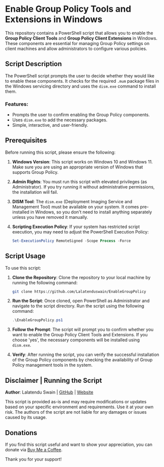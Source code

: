 # Enable Group Policy Tools and Extensions in Windows

This repository contains a PowerShell script that allows you to enable the **Group Policy Client Tools** and **Group Policy Client Extensions** in Windows. These components are essential for managing Group Policy settings on client machines and allow administrators to configure various policies.

## Script Description

The PowerShell script prompts the user to decide whether they would like to enable these components. It checks for the required `.mum` package files in the Windows servicing directory and uses the `dism.exe` command to install them.

### Features:
- Prompts the user to confirm enabling the Group Policy components.
- Uses `dism.exe` to add the necessary packages.
- Simple, interactive, and user-friendly.

## Prerequisites

Before running this script, please ensure the following:

1. **Windows Version**: This script works on Windows 10 and Windows 11. Make sure you are using an appropriate version of Windows that supports Group Policy.
   
2. **Admin Rights**: You must run this script with elevated privileges (as Administrator). If you try running it without administrative permissions, the installation will fail.

3. **DISM Tool**: The `dism.exe` (Deployment Imaging Service and Management Tool) must be available on your system. It comes pre-installed in Windows, so you don't need to install anything separately unless you have removed it manually.

4. **Scripting Execution Policy**: If your system has restricted script execution, you may need to adjust the PowerShell Execution Policy:
   ```powershell
   Set-ExecutionPolicy RemoteSigned -Scope Process -Force
   ```

## Script Usage

To use this script:

1. **Clone the Repository**:
   Clone the repository to your local machine by running the following command:

   ```bash
   git clone https://github.com/Lalatenduswain/EnableGroupPolicy
   ```

2. **Run the Script**:
   Once cloned, open PowerShell as Administrator and navigate to the script directory. Run the script using the following command:

   ```powershell
   .\EnableGroupPolicy.ps1
   ```

3. **Follow the Prompt**:
   The script will prompt you to confirm whether you want to enable the Group Policy Client Tools and Extensions. If you choose 'yes', the necessary components will be installed using `dism.exe`.

4. **Verify**:
   After running the script, you can verify the successful installation of the Group Policy components by checking the availability of Group Policy management tools in the system.



## Disclaimer | Running the Script

**Author**: Lalatendu Swain | [GitHub](https://github.com/Lalatenduswain) | [Website](https://blog.lalatendu.info/)

This script is provided as-is and may require modifications or updates based on your specific environment and requirements. Use it at your own risk. The authors of the script are not liable for any damages or issues caused by its usage.

## Donations

If you find this script useful and want to show your appreciation, you can donate via [Buy Me a Coffee](https://www.buymeacoffee.com/lalatendu.swain).

Thank you for your support!
